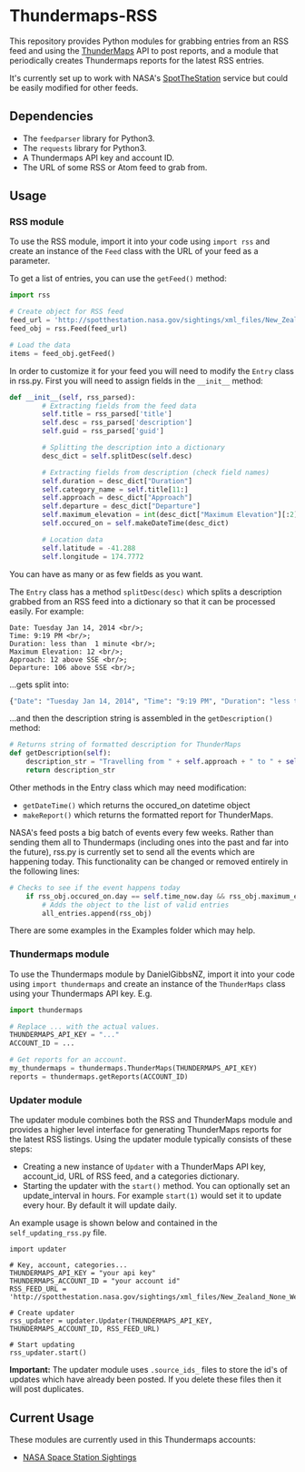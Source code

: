 Thundermaps-RSS
===================

This repository provides Python modules for grabbing entries from an RSS feed and using the [ThunderMaps](http://thundermaps.com/) API to post reports, and a module that periodically creates Thundermaps reports for the latest RSS entries.

It's currently set up to work with NASA's [SpotTheStation](http://spotthestation.nasa.gov/sightings/xml_files/New_Zealand_None_Wellington.xml) service but could be easily modified for other feeds.

Dependencies
------------

* The `feedparser` library for Python3.
* The `requests` library for Python3.
* A Thundermaps API key and account ID.
* The URL of some RSS or Atom feed to grab from.

Usage
-----

### RSS module

To use the RSS module, import it into your code using `import rss` and create an instance of the `Feed` class with the URL of your feed as a parameter.

To get a list of entries, you can use the `getFeed()` method:

```python
import rss

# Create object for RSS feed
feed_url = 'http://spotthestation.nasa.gov/sightings/xml_files/New_Zealand_None_Wellington.xml'
feed_obj = rss.Feed(feed_url)

# Load the data
items = feed_obj.getFeed()
```
In order to customize it for your feed you will need to modify the `Entry` class in rss.py. First you will need to assign fields in the `__init__` method:

```python
def __init__(self, rss_parsed):
        # Extracting fields from the feed data
        self.title = rss_parsed['title']
        self.desc = rss_parsed['description']
        self.guid = rss_parsed['guid']

        # Splitting the description into a dictionary
        desc_dict = self.splitDesc(self.desc)

        # Extracting fields from description (check field names)
        self.duration = desc_dict["Duration"]
        self.category_name = self.title[11:]
        self.approach = desc_dict["Approach"]
        self.departure = desc_dict["Departure"]
        self.maximum_elevation = int(desc_dict["Maximum Elevation"][:2])
        self.occured_on = self.makeDateTime(desc_dict)

        # Location data
        self.latitude = -41.288
        self.longitude = 174.7772
```

You can have as many or as few fields as you want. 

The `Entry` class has a method `splitDesc(desc)` which splits a description grabbed from an RSS feed into a dictionary so that it can be processed easily. For example:

```
Date: Tuesday Jan 14, 2014 <br/>;
Time: 9:19 PM <br/>;
Duration: less than  1 minute <br/>;
Maximum Elevation: 12 <br/>;
Approach: 12 above SSE <br/>;
Departure: 106 above SSE <br/>;
```

...gets split into:

```python
{"Date": "Tuesday Jan 14, 2014", "Time": "9:19 PM", "Duration": "less than 1 minute", "Maximum Elevation": "12", "Approach": "12 above SSE", "Departure": "106 above SSE"}
```

...and then the description string is assembled in the `getDescription()` method:

```python
# Returns string of formatted description for ThunderMaps
def getDescription(self):
	description_str = "Travelling from " + self.approach + " to " + self.departure + " for " + self.duration + "."
	return description_str
```

Other methods in the Entry class which may need modification:

* `getDateTime()` which returns the occured_on datetime object
* `makeReport()` which returns the formatted report for ThunderMaps.

NASA's feed posts a big batch of events every few weeks. Rather than sending them all to Thundermaps (including ones into the past and far into the future), rss.py is currently set to send all the events which are happening today. This functionality can be changed or removed entirely in the following lines:

```python
# Checks to see if the event happens today
    if rss_obj.occured_on.day == self.time_now.day && rss_obj.maximum_elevation > 40:
        # Adds the object to the list of valid entries
        all_entries.append(rss_obj)
```

There are some examples in the Examples folder which may help.

### Thundermaps module

To use the Thundermaps module by DanielGibbsNZ, import it into your code using `import thundermaps` and create an instance of the `ThunderMaps` class using your Thundermaps API key. E.g.

```python
import thundermaps

# Replace ... with the actual values.
THUNDERMAPS_API_KEY = "..."
ACCOUNT_ID = ...

# Get reports for an account.
my_thundermaps = thundermaps.ThunderMaps(THUNDERMAPS_API_KEY)
reports = thundermaps.getReports(ACCOUNT_ID)
```

### Updater module
The updater module combines both the RSS and ThunderMaps module and provides a higher level interface for generating ThunderMaps reports for the latest RSS listings. Using the updater module typically consists of these steps:

* Creating a new instance of `Updater` with a ThunderMaps API key, account_id, URL of RSS feed, and a categories dictionary.
* Starting the updater with the `start()` method. You can optionally set an update_interval in hours. For example `start(1)` would set it to update every hour. By default it will update daily.

An example usage is shown below and contained in the `self_updating_rss.py` file.

```
import updater

# Key, account, categories...
THUNDERMAPS_API_KEY = "your api key"
THUNDERMAPS_ACCOUNT_ID = "your account id"
RSS_FEED_URL = 'http://spotthestation.nasa.gov/sightings/xml_files/New_Zealand_None_Wellington.xml'

# Create updater
rss_updater = updater.Updater(THUNDERMAPS_API_KEY, THUNDERMAPS_ACCOUNT_ID, RSS_FEED_URL)

# Start updating
rss_updater.start()
```

**Important:** The updater module uses `.source_ids_` files to store the id's of updates which have already been posted. If you delete these files then it will post duplicates.


## Current Usage

These modules are currently used in this Thundermaps accounts:

* [NASA Space Station Sightings](http://www.thundermaps.com/accounts/gdfgsdfg)
